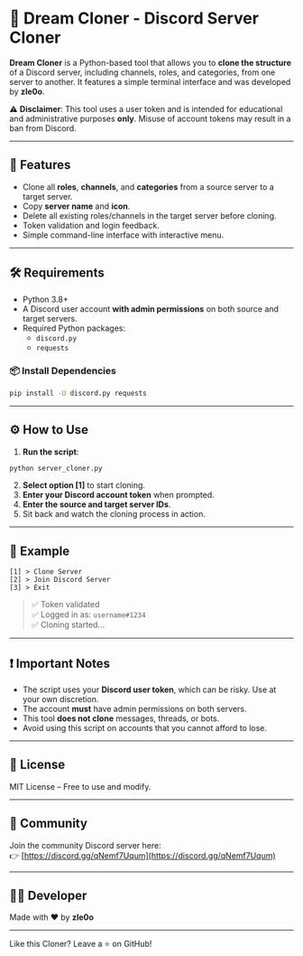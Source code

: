 # 🚀 Dream Cloner - Discord Server Cloner

**Dream Cloner** is a Python-based tool that allows you to **clone the structure** of a Discord server, including channels, roles, and categories, from one server to another. It features a simple terminal interface and was developed by **zle0o**.

⚠️ **Disclaimer**: This tool uses a user token and is intended for educational and administrative purposes **only**. Misuse of account tokens may result in a ban from Discord.

---

## 🧠 Features

- Clone all **roles**, **channels**, and **categories** from a source server to a target server.
- Copy **server name** and **icon**.
- Delete all existing roles/channels in the target server before cloning.
- Token validation and login feedback.
- Simple command-line interface with interactive menu.

---

## 🛠 Requirements

- Python 3.8+
- A Discord user account **with admin permissions** on both source and target servers.
- Required Python packages:
  - `discord.py`
  - `requests`

### 📦 Install Dependencies

```bash
pip install -U discord.py requests
```

---

## ⚙️ How to Use

1. **Run the script**:

```bash
python server_cloner.py
```

2. **Select option [1]** to start cloning.
3. **Enter your Discord account token** when prompted.
4. **Enter the source and target server IDs**.
5. Sit back and watch the cloning process in action.

---

## 🧪 Example

```
[1] > Clone Server
[2] > Join Discord Server
[3] > Exit
```

> ✅ Token validated  
> ✅ Logged in as: `username#1234`  
> ✅ Cloning started...

---

## ❗ Important Notes

- The script uses your **Discord user token**, which can be risky. Use at your own discretion.
- The account **must** have admin permissions on both servers.
- This tool **does not clone** messages, threads, or bots.
- Avoid using this script on accounts that you cannot afford to lose.

---  

## 📜 License  

MIT License – Free to use and modify.  

---

## 🔗 Community

Join the community Discord server here:  
👉 [https://discord.gg/qNemf7Uqum](https://discord.gg/qNemf7Uqum)

---

## 👨‍💻 Developer

Made with ❤️ by **zle0o**

---

Like this Cloner? Leave a ⭐ on GitHub!

